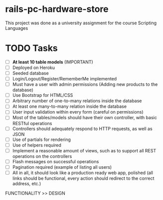 # rails-pc-hardware-store
This project was done as a university assignment for the course Scripting Languages

# TODO Tasks
- [ ] **At least 10 table models** (IMPORTANT)
- [ ] Deployed on Heroku
- [ ] Seeded database
- [ ] Login/Logout/Register/RememberMe implemented
- [ ] Must have a user with admin permissions (Adding new products to the database)
- [ ] Use Bootstrap for HTML/CSS
- [ ] Arbitrary number of one-to-many relations inside the database
- [ ] At least one many-to-many relation inside the database
- [ ] User input validation within every form (careful on permissions)
- [ ] Most of the tables/models should have their own controller, with basic RESTful operations
- [ ] Controllers should adequately respond to HTTP requests, as well as JSON
- [ ] Use of partials for rendering
- [ ] Use of helpers required
- [ ] Implement a reasonable amount of views, such as to support all REST operations on the controllers
- [ ] Flash messages on successful operations
- [ ] Pagination required (example of listing all users)
- [ ] All in all, it should look like a production ready web app, polished (all links should be functional, every action should redirect to the correct address, etc.)

FUNCTIONALITY >> DESIGN
